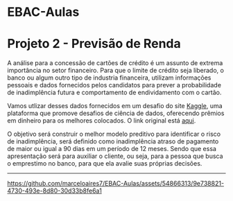 # EBAC-Aulas


# Projeto 2 - Previsão de Renda


A análise para a concessão de cartões de crédito é um assunto de extrema importância no setor financeiro. Para que o limite de crédito seja liberado, o banco ou algum outro tipo de industria financeira, utilizam informações pessoais e dados fornecidos pelos candidatos para prever a probabilidade de inadimplência futura e comportamento de endividamento com o cartão.

Vamos utlizar desses dados fornecidos em um desafio do site [Kaggle](https://www.kaggle.com/), uma plataforma que promove desafios de ciência de dados, oferecendo prêmios em dinheiro para os melhores colocados. O link original está [aqui](https://www.kaggle.com/rikdifos/credit-card-approval-prediction).

O objetivo será construir o melhor modelo preditivo para identificar o risco de inadimplência, será definido como inadimplência atraso de pagamento de maior ou igual a 90 dias em um período de 12 meses. Sendo que essa apresentação será para auxiliar o cliente, ou seja, para a pessoa que busca o emprestimo no banco, para que ela avalie suas próprias decisões.

---

https://github.com/marceloaires7/EBAC-Aulas/assets/54866313/9e738821-4730-493e-8d80-30d33b8fe6a1
